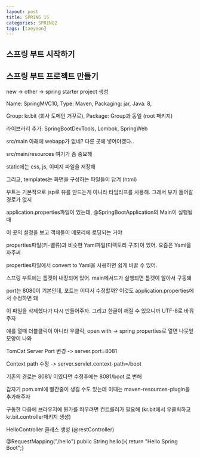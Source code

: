 ```yaml
---
layout: post
title: SPRING 15
categories: SPRING2
tags: [taeyeon]
---
```


## 스프링 부트 시작하기

## 스프링 부트 프로젝트 만들기

new -> other -> spring starter project 생성

Name: SpringMVC10, Type: Maven, Packaging: jar, Java: 8,

Group: kr.bit (회사 도메인 거꾸로), Package: Group과 동일 (root 패키지)

라이브러리 추가: SpringBootDevTools, Lombok, SpringWeb

src/main 아래에 webapp가 없네? 다른 곳에 넣어야겠다..

src/main/resources 여기가 좀 중요해

static에는 css, js, 이미지 파일을 저장해 

그리고, templates는 화면을 구성하는 파일들이 담겨 (html)

부트는 기본적으로 jsp로 뷰를 만드는게 아니라 타임리프를 사용해. 그래서 뷰가 들어갈 경로가 없지

application.properties파일이 있는데, @SpringBootApplication의 Main이 실행될 때 

이 곳의 설정을 보고 객체들이 메모리에 로딩되는 거야

properties파일(키-밸류)과 비슷한 Yaml파일(디렉토리 구조)이 있어. 요즘은 Yaml을 자주써

properties파일에서 convert to Yaml을 사용하면 쉽게 바꿀 수 있어.

스프링 부트에는 톰캣이 내장되어 있어. main메서드가 실행되면 톰캣이 알아서 구동돼

port는 8080이 기본인데, 포트는 어디서 수정할까? 이것도 application.properties에서 수정하면 돼

이 파일을 삭제했다가 다시 만들어주자. 그리고 한글이 깨질 수 있으니까 UTF-8로 바꿔주자

얘를 열때 더블클릭이 아니라 우클릭, open with -> spring properties로 열면 나뭇잎 모양이 나와

TomCat Server Port 변경 -> server.port=8081

Context path 수정 -> server.servlet.context-path=/boot 

기존의 경로는 8081/ 이였다면 수정후에는 8081/boot 로 변해

갑자기 pom.xml에 빨간줄이 생길 수도 있는데 이때는 maven-resources-plugin을 추가해주자

구동한 다음에 브라우저에 뭔가를 띄우려면 컨트롤러가 필요해 (kr.bit에서 우클릭하고 kr.bit.controller패키지 생성)

HelloController 클래스 생성 (@restController) 

@RequestMapping("/hello") public String hello(){ return "Hello Spring Boot";} 



